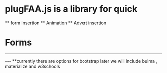 # plugFAA.js is a library for quick 

** form insertion
** Animation
** Advert insertion

# Forms
---
<div id="myForm"></div>
---
**currently there are options for bootstrap later we will include bulma , materialize and w3schools

